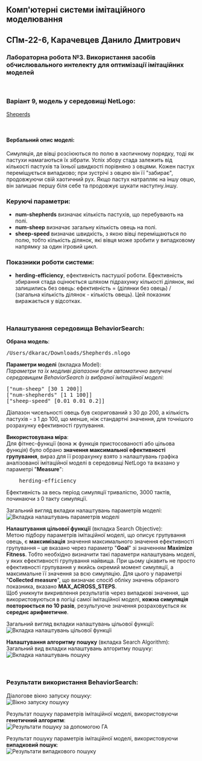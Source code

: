 ## Комп'ютерні системи імітаційного моделювання
## СПм-22-6, **Карачевцев Данило Дмитрович**
### Лабораторна робота №**3**. Використання засобів обчислювального интелекту для оптимізації імітаційних моделей

<br>

### Варіант 9, модель у середовищі NetLogo:
[Sheperds](http://www.netlogoweb.org/launch#http://www.netlogoweb.org/assets/modelslib/Sample%20Models/Biology/Shepherds.nlogo)

<br>

#### Вербальний опис моделі:
Симуляція, де вівці розсіюються по полю в хаотичному порядку, тоді як пастухи намагаються їх зібрати. Успіх збору стада залежить від кількості пастухів та їхньої швидкості порівняно з овцями. Кожен пастух переміщується випадково; при зустрічі з овцею він її "забирає", продовжуючи свій хаотичний рух. Якщо пастух натрапляє на іншу овцю, він залишає першу біля себе та продовжує шукати наступну.іншу.

### Керуючі параметри:
- **num-shepherds** визначає кількість пастухів, що перебувають на полі.
- **num-sheep** визначає загальну кількість овець на полі.
- **sheep-speed** визначає швидкість, з якою вівці переміщаються по полю, тобто кількість ділянок, які вівця може зробити у випадковому напрямку за один ігровий цикл.

### Показники роботи системи:
- **herding-efficiency**, ефективність пастушої роботи. Ефективність збирання стада оцінюється шляхом підрахунку кількості ділянок, які залишились без овець:
ефективність = (ділянки без овець) / (загальна кількість ділянок - кількість овець).
Цей показник виражається у відсотках.	

<br>

### Налаштування середовища BehaviorSearch:

**Обрана модель**:
<pre>
/Users/dkarac/Downloads/Shepherds.nlogo
</pre>
**Параметри моделі** (вкладка Model):  
*Параметри та їх модливі діапазони були автоматично вилучені середовищем BehaviorSearch із вибраної імітаційної моделі*:
<pre>
["num-sheep" [30 1 200]]
["num-shepherds" [1 1 100]]
["sheep-speed" [0.01 0.01 0.2]]
</pre>
Діапазон чисельності овець був скоригований з 30 до 200, а кількість пастухів - з 1 до 100, що менше, ніж стандартні значення, для точнішого розрахунку ефективності групування.

**Використовувана міра**:  
Для фітнес-функції (вона ж функція пристосованості або цільова функція) було обрано **значення максимальної ефективності групування**, вираз для її розрахунку взято з налаштувань графіка аналізованої імітаційної моделі в середовищі NetLogo та вказано у параметрі "**Measure**":
<pre>
	herding-efficiency
</pre>
Ефективність за весь період симуляції тривалістю, 3000 тактів, починаючи з 0 такту симуляції.   

Загальний вигляд вкладки налаштувань параметрів моделі:  
![Вкладка налаштувань параметрів моделі](parameters.png)

**Налаштування цільової функції** (вкладка Search Objective):  
Метою підбору параметрів імітаційної моделі, що описує групування овець, є **максимізація** значення максимального значення ефективності групування – це вказано через параметр "**Goal**" зі значенням **Maximize Fitness**. Тобто необхідно визначити такі параметри налаштувань моделі, у яких ефективності групування найвища. При цьому цікавить не просто ефективності групування у якийсь окремий момент симуляції, а максимальне її значення за всю симуляцію. Для цього у параметрі "**Collected measure**", що визначає спосіб обліку значень обраного показника, вказано **MAX_ACROSS_STEPS**.  
Щоб уникнути викривлення результатів через випадкові значення, що використовуються в логіці самої імітаційної моделі, **кожна симуляція повторюється по 10 разів**, результуюче значення розраховується як **середнє арифметичне**. 

Загальний вигляд вкладки налаштувань цільової функції:  
![Вкладка налаштувань цільової функції](objective.png)

**Налаштування алгоритму пошуку** (вкладка Search Algorithm):  
Загальний вид вкладки налаштувань алгоритму пошуку:  
![Вкладка налаштувань пошуку](search.png)

<br>

### Результати використання BehaviorSearch:
Діалогове вікно запуску пошуку:  
![Вікно запуску пошуку](dialog.png)

Результат пошуку параметрів імітаційної моделі, використовуючи **генетичний алгоритм**:  
![Результати пошуку за допомогою ГА](result-ga.png)

Результат пошуку параметрів імітаційної моделі, використовуючи **випадковий пошук**:  
![Результати випадкового пошуку](result-rs.png)